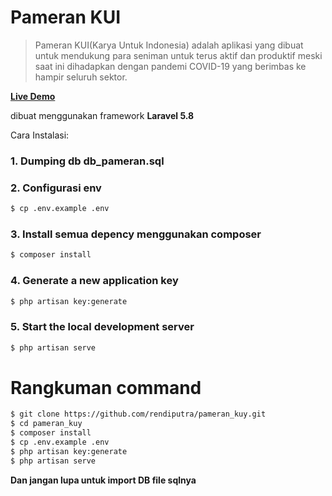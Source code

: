 # Pameran KUI
>Pameran KUI(Karya Untuk Indonesia) adalah aplikasi yang dibuat untuk mendukung para seniman untuk terus aktif dan produktif meski saat ini dihadapkan dengan pandemi COVID-19 yang berimbas ke hampir seluruh sektor. 

**<a href="https://pamerankui.rendiputra.my.id/">Live Demo</a>**

dibuat menggunakan framework **Laravel 5.8**

Cara Instalasi:
### 1. Dumping db db_pameran.sql

### 2. Configurasi env
```bash
$ cp .env.example .env
```

### 3. Install semua depency menggunakan composer

```bash 
$ composer install
```

### 4. Generate a new application key
```bash 
$ php artisan key:generate
```

### 5. Start the local development server
```bash
$ php artisan serve
```
# Rangkuman command


```bash 
$ git clone https://github.com/rendiputra/pameran_kuy.git
$ cd pameran_kuy
$ composer install
$ cp .env.example .env
$ php artisan key:generate
$ php artisan serve
```
**Dan jangan lupa untuk import DB file sqlnya**
